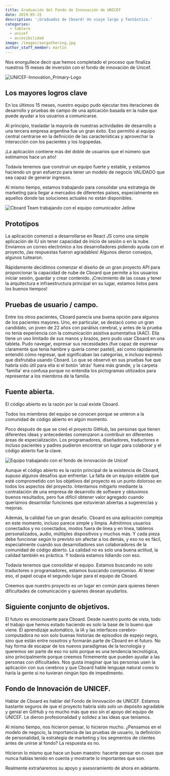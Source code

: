 ```yaml
---
title: Graduación del Fondo de Innovación de UNICEF
date: 2019-05-15
description: '¡Graduados de Cboard! Un viaje largo y fantástico.'
categories:
  - tablero
  - unicef
  - accesibilidad
image: /images/aacgathering.jpg
author_staff_member: martín
---
```

Nos enorgullece decir que hemos completado el proceso que finaliza nuestros 15 meses de inversión con el fondo de innovación de Unicef.

![UNICEF-Innovation_Primary-Logo](/images/UNICEF-Innovation_Primary-Logo.png)

## Los mayores logros clave
En los últimos 15 meses, nuestro equipo pudo ejecutar tres iteraciones de desarrollo y pruebas de campo de una aplicación basada en la nube que puede ayudar a los usuarios a comunicarse.

Al principio, trasladar la mayoría de nuestras actividades de desarrollo a una tercera empresa argentina fue un gran éxito. Eso permitió al equipo central centrarse en la definición de las características y aprovechar la interacción con los pacientes y los logopedas.

¡La aplicación contiene más del doble de usuarios que el número que estimamos hace un año!

Todavía tenemos que construir un equipo fuerte y estable, y estamos haciendo un gran esfuerzo para tener un modelo de negocio VALIDADO que sea capaz de generar ingresos.

Al mismo tiempo, estamos trabajando para consolidar una estrategia de marketing para llegar a mercados de diferentes países, especialmente en aquellos donde las soluciones actuales no están disponibles.

![Cboard Team trabajando con el equipo comunicador Jellow ](/images/aacgathering3.jpg)

## Prototipos
La aplicación comenzó a desarrollarse en React JS como una simple aplicación de IU sin tener capacidad de inicio de sesión o en la nube. Enviamos un correo electrónico a los desarrolladores pidiendo ayuda con el proyecto, ¡las respuestas fueron agradables! Algunos dieron consejos, algunos tuitearon.

Rápidamente decidimos comenzar el diseño de un gran proyecto API para proporcionar la capacidad de nube de Cboard que permite a los usuarios iniciar sesión, guardar y crear contenido. ¡Crecimiento de las cosas y tener la arquitectura e infraestructura principal en su lugar, estamos listos para los buenos tiempos!

## Pruebas de usuario / campo.
Entre los otros pacientes, Cboard parecía una buena opción para algunos de los pacientes mayores. Uno, en particular, se destacó como un gran candidato, un joven de 22 años con parálisis cerebral, y antes de la prueba no tenía experiencia con la comunicación asistiva aumentativa (AAC). Ella tiene un uso limitado de sus manos y brazos, pero pudo usar Cboard en una tableta. Pudo navegar, expresar sus necesidades (fue capaz de expresar claramente que tenía hambre y quería comer pastel), así como rápidamente entendió cómo regresar, qué significaban las categorías, e incluso expresó que disfrutaba usando Cboard. Lo que se observó en sus pruebas fue que habría sido útil para ella si el botón 'atrás' fuera más grande, y la carpeta 'familia' era confusa porque no entendía los pictogramas utilizados para representar a los miembros de la familia.

## Fuente abierta.
El código abierto es la razón por la cual existe Cboard.

Todos los miembros del equipo se conocen porque se unieron a la comunidad de código abierto en algún momento.

Poco después de que se creó el proyecto GitHub, las personas que tienen diferentes ideas y antecedentes comenzaron a contribuir en diferentes áreas de especialización. Los programadores, diseñadores, traductores e incluso pacientes y padres pudieron encontrar un lugar para colaborar y el código abierto fue la clave.

![Equipo trabajando con el fondo de innovación de Unicef](/images/aacgathering2.jpg)

Aunque el código abierto es la razón principal de la existencia de Cboard, supuso algunos desafíos que enfrentar. La falta de un equipo estable que esté comprometido con los objetivos del proyecto es un punto doloroso en todos los aspectos del proyecto. Intentamos mitigarlo mediante la contratación de una empresa de desarrollo de software y obtuvimos buenos resultados, pero fue difícil obtener valor agregado cuando queríamos desarrollar funciones que estuvieran abiertas a sugerencias y mejoras.

Además, la calidad fue un gran desafío. Cboard es una aplicación compleja en este momento, incluso parece simple y limpia. Admitimos usuarios conectados y no conectados, modos fuera de línea y en línea, tableros personalizados, audio, múltiples dispositivos y muchos más. Y cada pieza debe funcionar según lo previsto sin afectar a los demás, y eso no es fácil, especialmente cuando sus desarrolladores son colaboradores de la comunidad de código abierto. La calidad no es solo una buena actitud, la calidad también es práctica. Y todavía estamos lidiando con eso.

Todavía tenemos que consolidar el equipo. Estamos buscando no solo traductores o programadores, estamos buscando compromiso. Al tener eso, el papel ocupa el segundo lugar para el equipo de Cboard.

Creemos que nuestro proyecto es un lugar en común para quienes tienen dificultades de comunicación y quienes desean ayudarlos.

## Siguiente conjunto de objetivos.
El futuro es emocionante para Cboard. Desde nuestro punto de vista, todo el trabajo que hemos estado haciendo es solo la base de lo bueno que viene. El aprendizaje automático, la IA y las interfaces cerebro-computadora no son solo buenas historias de episodios de espejo negro, sino que están entre nosotros y formarán parte de Cboard en el futuro. No hay forma de escapar de los nuevos paradigmas de la tecnología y queremos ser parte de eso no solo porque es una tendencia tecnológica, sino principalmente porque creemos firmemente que pueden ayudar a las personas con dificultades. Nos gusta imaginar que las personas usen la aplicación con sus cerebros y que Cboard hable lenguaje natural como lo haría la gente si no tuvieran ningún tipo de impedimento.

## Fondo de Innovación de UNICEF.
Hablar de Cboard es hablar del Fondo de Innovación de UNICEF. Estamos bastante seguros de que el proyecto habría sido solo un depósito agradable y genial en GitHub y no mucho más que eso sin el apoyo del equipo de UNICEF. Le dieron profesionalidad y solidez a las ideas que teníamos.

Al mismo tiempo, nos hicieron pensar, lo hicieron mucho. ¿Pensamos en el modelo de negocio, la importancia de las pruebas de usuario, la definición de personalidad, la estrategia de marketing y los segmentos de clientes antes de unirse al fondo? La respuesta es no.

Hicieron lo mismo que hace un buen maestro: hacerte pensar en cosas que nunca habías tenido en cuenta y mostrarte lo importantes que son.

Realmente extrañaremos su apoyo y asesoramiento de ahora en adelante. 
